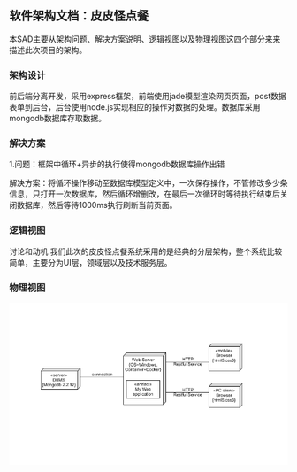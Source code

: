 ## 软件架构文档：皮皮怪点餐

本SAD主要从架构问题、解决方案说明、逻辑视图以及物理视图这四个部分来来描述此次项目的架构。

### 架构设计

前后端分离开发，采用express框架，前端使用jade模型渲染网页页面，post数据表单到后台，后台使用node.js实现相应的操作对数据的处理。数据库采用mongodb数据库存取数据。

### 解决方案

1.问题：框架中循环+异步的执行使得mongodb数据库操作出错

解决方案：将循环操作移动至数据库模型定义中，一次保存操作，不管修改多少条信息，只打开一次数据库，然后循环增删改，在最后一次循环时等待执行结束后关闭数据库，然后等待1000ms执行刷新当前页面。

### 逻辑视图

讨论和动机
我们此次的皮皮怪点餐系统采用的是经典的分层架构，整个系统比较简单，主要分为UI层，领域层以及技术服务层。

### 物理视图

![物理视图](/img/supplement/物理视图.png)
